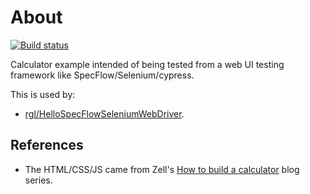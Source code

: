 # About

[![Build status](https://github.com/rgl/calculator-example-html/workflows/Build/badge.svg)](https://github.com/rgl/calculator-example-html/actions?query=workflow%3ABuild)

Calculator example intended of being tested from a web UI testing framework like SpecFlow/Selenium/cypress.

This is used by:

* [rgl/HelloSpecFlowSeleniumWebDriver](https://github.com/rgl/HelloSpecFlowSeleniumWebDriver).

## References

* The HTML/CSS/JS came from Zell's [How to build a calculator](https://zellwk.com/blog/calculator-part-1/) blog series.
